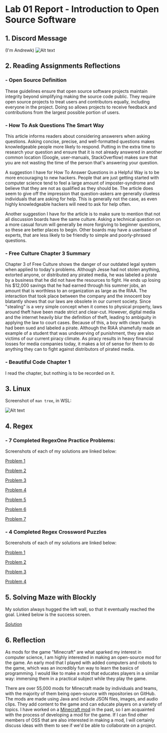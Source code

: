 # Lab 01 Report - Introduction to Open Source Software

## 1. Discord Message
(I'm Andrewk)
![Alt text](https://i.gyazo.com/8e409d779878a5b6c842a4c3da08203e.png)

## 2. Reading Assignments Reflections

### - Open Source Definition
These guidelines ensure that open source software projects maintain integrity beyond simplifying making the source code public. They require open source projects to treat users and contributors equally, including everyone in the project. Doing so allows projects to receive feedback and contributions from the largest possible portion of users.

### - How To Ask Questions The Smart Way
This article informs readers about considering answerers when asking questions. Asking concise, precise, and well-formatted questions makes knowledgeable people more likely to respond. Putting in the extra time to research your question and ensure that it is not already answered in another common location (Google, user-manuals, StackOverflow) makes sure that you are not wasting the time of the person that's answering your question.

A suggestion I have for How To Answer Questions in a Helpful Way is to be more encouraging to new hackers. People that are just getting started with computer science tend to feel a large amount of imposter-syndrome and believe that they are not as qualified as they should be. The article does seem to give off the impression that question-askers are generally clueless individuals that are asking for help. This is generally not the case, as even highly knowledgeable hackers will need to ask for help often.

Another suggestion I have for the article is to make sure to mention that not all discussion boards have the same culture. Asking a technical question on a more casual forum will generally be more forgiving to beginner questions, so these are better places to begin. Other boards may have a userbase of experts, that are less likely to be friendly to simple and poorly-phrased questions. 

### - Free Culture Chapter 3 Summary
Chapter 3 of Free Culture shows the danger of our outdated legal system when applied to today's problems. Although Jesse had not stolen anything, extorted anyone, or distributed any pirated media, he was labeled a pirate by a business that he did not have the resources to fight. He ends up losing his $12,000 savings that he had earned through his summer jobs,  an amount that is worthless to an organization as large as the RIAA. The interaction that took place between the company and the innocent boy blatantly shows that our laws are obsolete in our current society. Since "stealing" is a very simple concept when it comes to physical property, laws around theft have been made strict and clear-cut. However, digital media and the internet heavily blur the definition of theft, leading to ambiguity in applying the law to court cases. Because of this, a boy with clean hands had been sued and labeled a pirate. Although the RIAA shamefully made an example of a student that was undeserving of punishment, they are also victims of our current piracy climate. As piracy results in heavy financial losses for media companies today, it makes a lot of sense for them to do anything they can to fight against distributors of pirated media.

### - Beautiful Code Chapter 1
I read the chapter, but nothing is to be recorded on it.

## 3. Linux
Screenshot of <code>man tree</code>, in WSL:

![Alt text](https://i.gyazo.com/63918d25678878df42df6e2b5d379f18.png)

## 4. Regex

### - 7 Completed RegexOne Practice Problems:
Screenshots of each of my solutions are linked below:

[Problem 1](https://gyazo.com/533fc344967523b05e3ef8eea34c14e2)

[Problem 2](https://gyazo.com/72ebc38b4f3ea3ab554b3cf4abb67125)

[Problem 3](https://gyazo.com/84ef3eaf98a2749338406a49b683b648)

[Problem 4](https://gyazo.com/3ea0578c6c50b0617a416ad8d0fa7fa2)

[Problem 5](https://gyazo.com/677f4eb9a9e7e20741d1c73db6a14a38)

[Problem 6](https://gyazo.com/584b4d4302a136b7655e9eb714deec30)

[Problem 7](https://gyazo.com/cfe9260aa5e1552f3f661e330f0b1e67)


### - 4 Completed Regex Crossword Puzzles
Screenshots of each of my solutions are linked below:

[Problem 1](https://gyazo.com/0d6bdb34032b3fca7f4f89c58ba4af8d)

[Problem 2](https://gyazo.com/09f35e728781c6685a8a670d06a7eb5e)

[Problem 3](https://gyazo.com/bc02d40d2457ec683999522c8542c786)

[Problem 4](https://gyazo.com/6c370a50fed3e9a413624772db572179)

## 5. Solving Maze with Blockly
My solution always hugged the left wall, so that it eventually reached the goal. Linked below is the success screen.

[Solution](https://gyazo.com/2432e3a6439bab19b5f3ef72da6d6070)

## 6. Reflection

As mods for the game "Minecraft" are what sparked my interest in computer science, I am highly interested in making an open-source mod for the game. An early mod that I played with added computers and robots to the game, which was an incredibly fun way to learn the basics of programming. I would like to make a mod that educates players in a similar way: immersing them in a practical subject while they play the game.

There are over 55,000 mods for Minecraft made by individuals and teams, with the majority of them being open-source with repositories on GitHub. The mods are made using Java and include JSON files, images, and audio clips. They add content to the game and can educate players on a variety of topics. I have worked on a [Minecraft mod](https://github.com/AndrewKhans/Music-Magic) in the past, so I am acquainted with the process of developing a mod for the game. If I can find other members of OSS that are also interested in making a mod, I will certainly discuss ideas with them to see if we'd be able to collaborate on a project.

